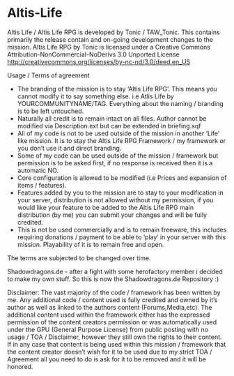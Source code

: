 Altis-Life
==========

Altis Life / Altis Life RPG is developed by Tonic / TAW_Tonic. This contains primarily the release contain and on-going development changes to the mission.
Altis Life RPG by Tonic is licensed under a Creative Commons Attribution-NonCommercial-NoDerivs 3.0 Unported License
http://creativecommons.org/licenses/by-nc-nd/3.0/deed.en_US

Usage / Terms of agreement
* The branding of the mission is to stay ‘Altis Life RPG’. This means you cannot modify it to say something else. i.e Atlis Life by YOURCOMMUNITYNAME/TAG. Everything about the naming / branding is to be left untouched.
* Naturally all credit is to remain intact on all files. Author cannot be modified via Description.ext but can be extended in briefing.sqf
* All of my code is not to be used outside of the mission in another ‘Life’ like mission. It is to stay the Altis Life RPG Framework / my framework or you don’t use it and direct branding.
* Some of my code can be used outside of the mission / framework but permission is to be asked first, if no response is received then it is a automatic NO.
* Core configuration is allowed to be modified (i.e Prices and expansion of items / features).
* Features added by you to the mission are to stay to your modification in your server, distribution is not allowed without my permission, if you would like your feature to be added to the Altis Life RPG main distribution (by me) you can submit your changes and will be fully credited.
* This is not be used commercially and is to remain freeware, this includes requiring donations / payment to be able to ‘play’ in your server with this mission. Playability of it is to remain free and open.

The terms are subjected to be changed over time.


Shadowdragons.de - after a fight with some herofactory member i decided to make my own stuff. So this is now the Shadowdragons.de Repository :)


Disclaimer:
The vast majority of the code / framework has been written by me. Any additional code / content used is fully credited and owned by it’s author as well as linked to the authors content (Forums,Media,etc). The additional content used within the framework either has the expressed permission of the content creators permission or was automatically used under the GPU (General Purpose License) from public posting with no usage / TOA / Disclaimer, however they still own the rights to their content. If in any case that content is being used within this mission / framework that the content creator doesn’t wish for it to be used due to my strict TOA / Agreement all you need to do is ask for it to be removed and it will be honored.
